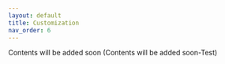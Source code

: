 ```yaml
---
layout: default
title: Customization
nav_order: 6
---
```


Contents will be added soon
(Contents will be added soon-Test)